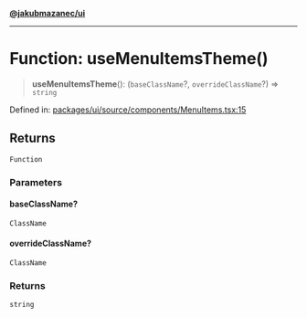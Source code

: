 [**@jakubmazanec/ui**](../README.md)

---

# Function: useMenuItemsTheme()

> **useMenuItemsTheme**(): (`baseClassName`?, `overrideClassName`?) => `string`

Defined in:
[packages/ui/source/components/MenuItems.tsx:15](https://github.com/jakubmazanec/tools/blob/40ba1fb8bbde716fbe797d7886fffe14521e098a/packages/ui/source/components/MenuItems.tsx#L15)

## Returns

`Function`

### Parameters

#### baseClassName?

`ClassName`

#### overrideClassName?

`ClassName`

### Returns

`string`
